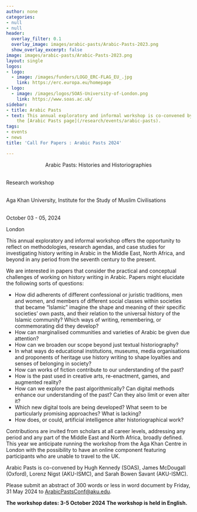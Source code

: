 ```yaml
---
author: none
categories:
- null
- null
header:
  overlay_filter: 0.1
  overlay_image: images/arabic-pasts/Arabic-Pasts-2023.png
  show_overlay_excerpt: false
image: images/arabic-pasts/Arabic-Pasts-2023.png
layout: single
logos:
- logo:
  - image: /images/funders/LOGO_ERC-FLAG_EU_.jpg
    link: https://erc.europa.eu/homepage
- logo:
  - image: /images/logos/SOAS-University-of-London.png
    link: https://www.soas.ac.uk/
sidebar:
- title: Arabic Pasts
- text: This annual exploratory and informal workshop is co-convened by Hugh Kennedy (SOAS), James McDougall (Oxford), Lorenz Nigst (AKU-ISMC), and Sarah Bowen Savant (AKU-ISMC). For more, see
    the [Arabic Pasts page](/research/events/arabic-pasts).
tags:
- events
- news
title: 'Call For Papers : Arabic Pasts 2024'

---
```



<p style="text-align: center">Arabic Pasts: Histories and Historiographies<br><br>

Research workshop<br><br>

Aga Khan University, Institute for the Study of Muslim Civilisations<br><br>

October 03 - 05, 2024<br>

London</p>

This annual exploratory and informal workshop offers the opportunity to reflect on methodologies, research agendas, and case studies for investigating history writing in Arabic in the Middle East, North Africa, and beyond in any period from the seventh century to the present.

We are interested in papers that consider the practical and conceptual challenges of working on history writing in Arabic. Papers might elucidate the following sorts of questions:
- How did adherents of different confessional or juristic traditions, men and women, and members of different social classes within societies that became “Islamic” imagine the shape and meaning of their specific societies’ own pasts, and their relation to the universal history of the Islamic community? Which ways of writing, remembering, or commemorating did they develop?
- How can marginalised communities and varieties of Arabic be given due attention?
- How can we broaden our scope beyond just textual historiography?
- In what ways do educational institutions, museums, media organisations and proponents of heritage use history writing to shape loyalties and senses of belonging in society?
- How can works of fiction contribute to our understanding of the past?
- How is the past used in creative arts, re-enactment, games, and augmented reality?
- How can we explore the past algorithmically? Can digital methods enhance our understanding of the past? Can they also limit or even alter it?
- Which new digital tools are being developed? What seem to be particularly promising approaches? What is lacking?
- How does, or could, artificial intelligence alter historiographical work?

Contributions are invited from scholars at all career levels, addressing any period and any part of the Middle East and North Africa, broadly defined. This year we anticipate running the workshop from the Aga Khan Centre in London with the possibility to have an online component featuring participants who are unable to travel to the UK. 

Arabic Pasts is co-convened by Hugh Kennedy (SOAS), James McDougall (Oxford), Lorenz Nigst (AKU-ISMC), and Sarah Bowen Savant (AKU-ISMC).

Please submit an abstract of 300 words or less in word document by Friday, 31 May 2024 to [ArabicPastsConf@aku.edu](mailto:ArabicPastsConf@aku.edu).

**The workshop dates: 3-5 October 2024**
**The workshop is held in English.** 
